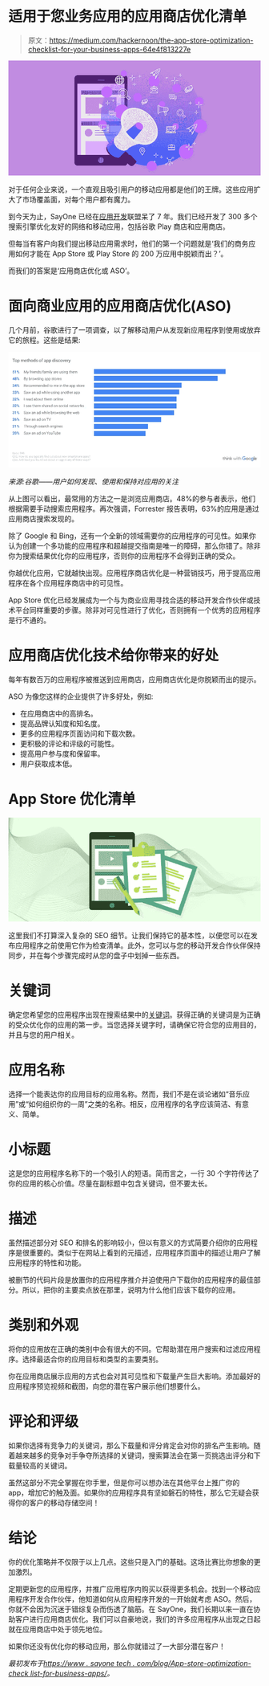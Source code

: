 # 适用于您业务应用的应用商店优化清单

> 原文：<https://medium.com/hackernoon/the-app-store-optimization-checklist-for-your-business-apps-64e4f813227e>

![](img/634d9cb8ee9f3da56d27d47fa72c8fca.png)

对于任何企业来说，一个直观且吸引用户的移动应用都是他们的王牌。这些应用扩大了市场覆盖面，对每个用户都有魔力。

到今天为止，SayOne 已经在[应用开发](https://www.sayonetech.com/services/application-development/)联盟呆了 7 年。我们已经开发了 300 多个搜索引擎优化友好的网络和移动应用，包括谷歌 Play 商店和应用商店。

但每当有客户向我们提出移动应用需求时，他们的第一个问题就是‘我们的商务应用如何才能在 App Store 或 Play Store 的 200 万应用中脱颖而出？’。

而我们的答案是‘应用商店优化或 ASO’。

# 面向商业应用的应用商店优化(ASO)

几个月前，谷歌进行了一项调查，以了解移动用户从发现新应用程序到使用或放弃它的旅程。这些是结果:

![](img/47ac604afa9fbeb48d416de51cd14643.png)

*来源:谷歌——用户如何发现、使用和保持对应用的关注*

从上图可以看出，最常用的方法之一是浏览应用商店。48%的参与者表示，他们根据需要手动搜索应用程序。再次强调，Forrester 报告表明，63%的应用是通过应用商店搜索发现的。

除了 Google 和 Bing，还有一个全新的领域需要你的应用程序的可见性。如果你认为创建一个多功能的应用程序和超越提交指南是唯一的障碍，那么你错了。除非你为搜索结果优化你的应用程序，否则你的应用程序不会得到正确的受众。

你越优化应用，它就越快出现。应用程序商店优化是一种营销技巧，用于提高应用程序在各个应用程序商店中的可见性。

App Store 优化已经发展成为一个与为商业应用寻找合适的移动开发合作伙伴或技术平台同样重要的步骤。除非对可见性进行了优化，否则拥有一个优秀的应用程序是行不通的。

# 应用商店优化技术给你带来的好处

每年有数百万的应用程序被推送到应用商店，应用商店优化是你脱颖而出的提示。

ASO 为像您这样的企业提供了许多好处，例如:

*   在应用商店中的高排名。
*   提高品牌认知度和知名度。
*   更多的应用程序页面访问和下载次数。
*   更积极的评论和评级的可能性。
*   提高用户参与度和保留率。
*   用户获取成本低。

# App Store 优化清单

![](img/95520b8749df3d41d4a2f2e74d18c231.png)

这里我们不打算深入复杂的 SEO 细节。让我们保持它的基本性，以便您可以在发布应用程序之前使用它作为检查清单。此外，您可以与您的移动开发合作伙伴保持同步，并在每个步骤完成时从您的盘子中划掉一些东西。

# 关键词

确定您希望您的应用程序出现在搜索结果中的[关键词](https://developer.apple.com/app-store/search/)。获得正确的关键词是为正确的受众优化你的应用的第一步。当您选择关键字时，请确保它符合您的应用目的，并且与您的用户相关。

# 应用名称

选择一个能表达你的应用目标的应用名称。然而，我们不是在谈论诸如“音乐应用”或“如何组织你的一周”之类的名称。相反，应用程序的名字应该简洁、有意义、简单。

# 小标题

这是您的应用程序名称下的一个吸引人的短语。简而言之，一行 30 个字符传达了你的应用的核心价值。尽量在副标题中包含关键词，但不要太长。

# 描述

虽然描述部分对 SEO 和排名的影响较小，但以有意义的方式简要介绍你的应用程序是很重要的。类似于在网站上看到的元描述，应用程序页面中的描述让用户了解应用程序的特性和功能。

被删节的代码片段是放置你的应用程序推介并迫使用户下载你的应用程序的最佳部分。所以，把你的主要卖点放在那里，说明为什么他们应该下载你的应用。

# 类别和外观

将你的应用放在正确的类别中会有很大的不同。它帮助潜在用户搜索和过滤应用程序。选择最适合你的应用目标和类型的主要类别。

你在应用商店展示应用的方式也会对其可见性和下载量产生巨大影响。添加最好的应用程序预览视频和截图，向您的潜在客户展示他们想要什么。

# 评论和评级

如果你选择有竞争力的关键词，那么下载量和评分肯定会对你的排名产生影响。随着越来越多的竞争对手争夺所选择的关键词，搜索算法会在第一页挑选出评分和下载量较高的关键词。

虽然这部分不完全掌握在你手里，但是你可以想办法在其他平台上推广你的 app，增加它的触及面。如果你的应用程序具有坚如磐石的特性，那么它无疑会获得你的客户的移动存储空间！

# 结论

你的优化策略并不仅限于以上几点。这些只是入门的基础。这场比赛比你想象的更加激烈。

定期更新您的应用程序，并推广应用程序内购买以获得更多机会。找到一个移动应用程序开发合作伙伴，他知道如何从应用程序开发的一开始就考虑 ASO。然后，你就不会因为沉迷于错综复杂而伤透了脑筋。在 SayOne，我们长期以来一直在协助客户进行应用商店优化。我们可以自豪地说，我们的许多应用程序从出现之日起就在应用商店中处于领先地位。

如果你还没有优化你的移动应用，那么你就错过了一大部分潜在客户！

*最初发布于*[*https://www . sayone tech . com/blog/App-store-optimization-check list-for-business-apps/*](https://www.sayonetech.com/blog/App-store-optimization-checklist-for-business-apps/)*。*